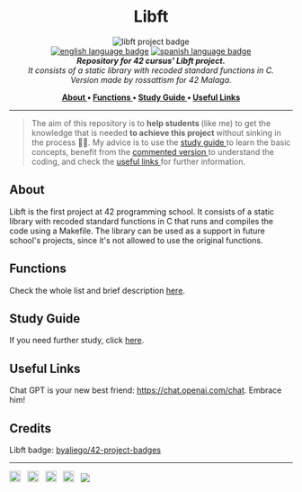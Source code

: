 <h1 align="center"> Libft </h1>

<p align="center">
<img src="https://github.com/byaliego/42-project-badges/blob/main/badges/libft.png?raw=true" alt="libft project badge" /> <br />
<a href="https://github.com/rossattism/Libft/blob/master/README.md"> <img src="https://img.shields.io/badge/lang-en-purple" alt="english language badge"></a> 
<a href="https://github.com/rossattism/Libft/blob/master/README.es.md"> <img src="https://img.shields.io/badge/lang-es-purple" alt="spanish language badge"></a> <br />
<i> <b> Repository for 42 cursus' Libft project.</b> <br /> It consists of a static library with recoded standard functions in C.   <br /> Version made by rossattism for 42 Malaga. </i> <br />
</p>
<p align="center"> <b>
<a href="https://github.com/rossattism/Libft#about"> About </a> • 
<a href="https://github.com/rossattism/Libft#functions"> Functions </a>  • 
<a href="https://github.com/rossattism/Libft#study-guide"> Study Guide </a>  • 
<a href="https://github.com/rossattism/Libft/blob/main/README.md#useful-links"> Useful Links </a>
</p> </b>

<hr>

> The aim of this repository is to <b> help students </b> (like me) to get the knowledge that is needed <b> to achieve this project </b> without sinking in the process 🏄‍♀️. My advice is to use the <a href="https://github.com/rossattism/Libft#study-guide"> study guide </a> to learn the basic concepts, benefit from the <a href="https://github.com/rossattism/42Cursus.Libft/tree/main/commented_libft"> commented version </a> to understand the coding, and check the <a href="https://github.com/rossattism/Libft/blob/main/README.md#useful-links"> useful links </a> for further information.

## About
Libft is the first project at 42 programming school. It consists of a static library with recoded standard functions in C that runs and compiles the code using a Makefile. The library can be used as a support in future school's projects, since it's not allowed to use the original functions. 

## Functions
Check the whole list and brief description <a href="https://github.com/rossattism/42.Libft/blob/main/libft/libft.h">here</a>.

## Study Guide
If you need further study, click <a href="">here</a>.

## Useful Links
Chat GPT is your new best friend: <a href="https://chat.openai.com/chat">https://chat.openai.com/chat</a>. Embrace him!

## Credits
Libft badge: <a href="https://github.com/byaliego/42-project-badges"> byaliego/42-project-badges </a>

<hr>
<a href="https://www.linkedin.com/in/rossattism/"><img src="https://github.com/gauravghongde/social-icons/blob/master/PNG/Black/LinkedIN_black.png?raw=true" alt="Linkedin Logo" style="width: 20px; height: 20px" /></a> &nbsp;
<a href="https://github.com/RossattiSM"><img src="https://github.com/gauravghongde/social-icons/blob/master/PNG/Black/Github_black.png?raw=true" alt="GitHub logo" style="width: 20px; height: 20px" /></a> &nbsp;
<a href="https://open.spotify.com/user/21bih47uzlxunyyi4gbbvyvty"><img src="https://github.com/gauravghongde/social-icons/blob/master/PNG/Black/Spotify_black.png?raw=true" alt="Spotify logo" style="width: 20px; height: 20px" /></a> &nbsp;
<a href="mailto:smrossatti@gmail.com"><img src="https://github.com/gauravghongde/social-icons/blob/master/PNG/Black/Gmail_black.png?raw=true" alt="GMAIL logo" style="width: 20px; height: 20px" /></a> &nbsp;
<a href="https://shields.io/"><img src="https://img.shields.io/badge/Made with-♥-black" /></a>



